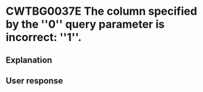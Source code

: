 # CWTBG0037E The column specified by the ''0'' query parameter is incorrect: ''1''.

## Explanation

## User response